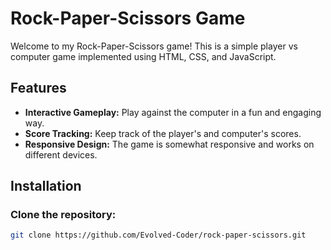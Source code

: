 # Rock-Paper-Scissors Game

Welcome to my Rock-Paper-Scissors game! This is a simple player vs computer game implemented using HTML, CSS, and JavaScript.


## Features
- **Interactive Gameplay:** Play against the computer in a fun and engaging way.
- **Score Tracking:** Keep track of the player's and computer's scores.
- **Responsive Design:** The game is somewhat responsive and works on different devices.

## Installation

### Clone the repository:
```sh
git clone https://github.com/Evolved-Coder/rock-paper-scissors.git
